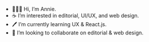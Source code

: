 - 👩🏻‍💻 Hi, I’m Annie.
- ☕️ I’m interested in editorial, UI/UX, and web design.
- 🖊 I’m currently learning UX & React.js.
- 📖 I’m looking to collaborate on editorial & web design.

<!---
multipotentialite-aj/multipotentialite-aj is a ✨ special ✨ repository because its `README.md` (this file) appears on your GitHub profile.
You can click the Preview link to take a look at your changes.
--->
